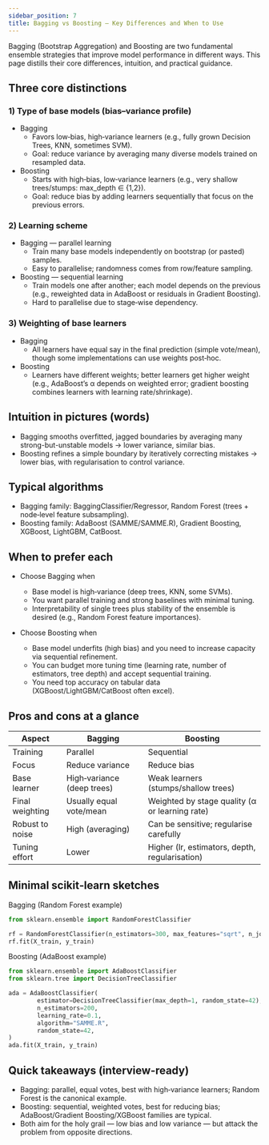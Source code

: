 ```yaml
---
sidebar_position: 7
title: Bagging vs Boosting — Key Differences and When to Use
---
```


Bagging (Bootstrap Aggregation) and Boosting are two fundamental ensemble strategies that improve model performance in different ways. This page distills their core differences, intuition, and practical guidance.

## Three core distinctions

### 1) Type of base models (bias–variance profile)

- Bagging
	- Favors low‑bias, high‑variance learners (e.g., fully grown Decision Trees, KNN, sometimes SVM).
	- Goal: reduce variance by averaging many diverse models trained on resampled data.
- Boosting
	- Starts with high‑bias, low‑variance learners (e.g., very shallow trees/stumps: max_depth ∈ {1,2}).
	- Goal: reduce bias by adding learners sequentially that focus on the previous errors.

### 2) Learning scheme

- Bagging — parallel learning
	- Train many base models independently on bootstrap (or pasted) samples.
	- Easy to parallelise; randomness comes from row/feature sampling.
- Boosting — sequential learning
	- Train models one after another; each model depends on the previous (e.g., reweighted data in AdaBoost or residuals in Gradient Boosting).
	- Hard to parallelise due to stage‑wise dependency.

### 3) Weighting of base learners

- Bagging
	- All learners have equal say in the final prediction (simple vote/mean), though some implementations can use weights post‑hoc.
- Boosting
	- Learners have different weights; better learners get higher weight (e.g., AdaBoost’s α depends on weighted error; gradient boosting combines learners with learning rate/shrinkage).

## Intuition in pictures (words)

- Bagging smooths overfitted, jagged boundaries by averaging many strong-but-unstable models → lower variance, similar bias.
- Boosting refines a simple boundary by iteratively correcting mistakes → lower bias, with regularisation to control variance.

## Typical algorithms

- Bagging family: BaggingClassifier/Regressor, Random Forest (trees + node‑level feature subsampling).
- Boosting family: AdaBoost (SAMME/SAMME.R), Gradient Boosting, XGBoost, LightGBM, CatBoost.

## When to prefer each

- Choose Bagging when
	- Base model is high‑variance (deep trees, KNN, some SVMs).
	- You want parallel training and strong baselines with minimal tuning.
	- Interpretability of single trees plus stability of the ensemble is desired (e.g., Random Forest feature importances).

- Choose Boosting when
	- Base model underfits (high bias) and you need to increase capacity via sequential refinement.
	- You can budget more tuning time (learning rate, number of estimators, tree depth) and accept sequential training.
	- You need top accuracy on tabular data (XGBoost/LightGBM/CatBoost often excel).

## Pros and cons at a glance

| Aspect | Bagging | Boosting |
|-------|---------|----------|
| Training | Parallel | Sequential |
| Focus | Reduce variance | Reduce bias |
| Base learner | High‑variance (deep trees) | Weak learners (stumps/shallow trees) |
| Final weighting | Usually equal vote/mean | Weighted by stage quality (α or learning rate) |
| Robust to noise | High (averaging) | Can be sensitive; regularise carefully |
| Tuning effort | Lower | Higher (lr, estimators, depth, regularisation) |

## Minimal scikit‑learn sketches

Bagging (Random Forest example)

```python
from sklearn.ensemble import RandomForestClassifier

rf = RandomForestClassifier(n_estimators=300, max_features="sqrt", n_jobs=-1, random_state=42)
rf.fit(X_train, y_train)
```

Boosting (AdaBoost example)

```python
from sklearn.ensemble import AdaBoostClassifier
from sklearn.tree import DecisionTreeClassifier

ada = AdaBoostClassifier(
		estimator=DecisionTreeClassifier(max_depth=1, random_state=42),
		n_estimators=200,
		learning_rate=0.1,
		algorithm="SAMME.R",
		random_state=42,
)
ada.fit(X_train, y_train)
```

## Quick takeaways (interview‑ready)

- Bagging: parallel, equal votes, best with high‑variance learners; Random Forest is the canonical example.
- Boosting: sequential, weighted votes, best for reducing bias; AdaBoost/Gradient Boosting/XGBoost families are typical.
- Both aim for the holy grail — low bias and low variance — but attack the problem from opposite directions.

